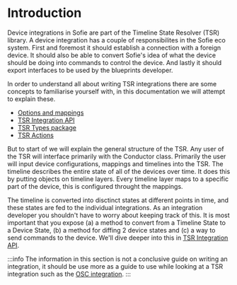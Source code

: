 # Introduction

Device integrations in Sofie are part of the Timeline State Resolver (TSR) library. A device integration has a couple of responsibilites in the Sofie eco system. First and foremost it should establish a connection with a foreign device. It should also be able to convert Sofie's idea of what the device should be doing into commands to control the device. And lastly it should export interfaces to be used by the blueprints developer.

In order to understand all about writing TSR integrations there are some concepts to familiarise yourself with, in this documentation we will attempt to explain these.

- [Options and mappings](./options-and-mappings.html)
- [TSR Integration API](./tsr-api.html)
- [TSR Types package](./tsr-types.html)
- [TSR Actions](./tsr-actions.html)

But to start of we will explain the general structure of the TSR. Any user of the TSR will interface primarily with the Conductor class. Primarily the user will input device configurations, mappings and timelines into the TSR. The timeline describes the entire state of all of the devices over time. It does this by putting objects on timeline layers. Every timeline layer maps to a specific part of the device, this is configured throught the mappings.

The timeline is converted into disctinct states at different points in time, and these states are fed to the individual integrations. As an integration developer you shouldn't have to worry about keeping track of this. It is most important that you expose \(a\) a method to convert from a Timeline State to a Device State, \(b\) a method for diffing 2 device states and (c) a way to send commands to the device. We'll dive deeper into this in [TSR Integration API](./tsr-api.html).

:::info
The information in this section is not a conclusive guide on writing an integration, it should be use more as a guide to use while looking at a TSR integration such as the [OSC integration](https://github.com/Sofie-Automation/sofie-timeline-state-resolver/tree/main/packages/timeline-state-resolver/src/integrations/osc).
:::
